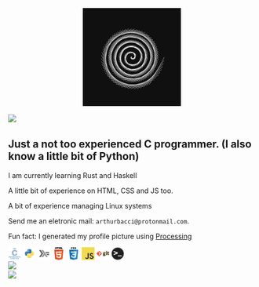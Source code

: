 <center><img width="200px" src="caos-spiral.gif" /></center>

![](https://komarev.com/ghpvc/?username=arthurbacci64)

<div style="margin-left: auto;">
  <h2>Just a not too experienced C programmer. (I also know a little bit of Python)</h2>
  <p>I am currently learning Rust and Haskell</p>
  <p>A little bit of experience on HTML, CSS and JS too.</p>
  <p>A bit of experience managing Linux systems</p>
  <p>Send me an eletronic mail: <code>arthurbacci@protonmail.com</code>.</p>
  <p>Fun fact: I generated my profile picture using <a href="https://processing.org/">Processing</a></p>
</div>

<div>
<img alt="C" width="26px" src="https://raw.githubusercontent.com/github/explore/80688e429a7d4ef2fca1e82350fe8e3517d3494d/topics/c/c.png" />
<img alt="Python" width="26px" src="https://raw.githubusercontent.com/github/explore/80688e429a7d4ef2fca1e82350fe8e3517d3494d/topics/python/python.png" />
<img alt="Haskell" width="26px" src="https://raw.githubusercontent.com/github/explore/80688e429a7d4ef2fca1e82350fe8e3517d3494d/topics/haskell/haskell.png" />
<img alt="HTML5" width="26px" src="https://raw.githubusercontent.com/github/explore/80688e429a7d4ef2fca1e82350fe8e3517d3494d/topics/html/html.png" />
<img alt="CSS3" width="26px" src="https://raw.githubusercontent.com/github/explore/80688e429a7d4ef2fca1e82350fe8e3517d3494d/topics/css/css.png" />
<img alt="JavaScript" width="26px" src="https://raw.githubusercontent.com/github/explore/80688e429a7d4ef2fca1e82350fe8e3517d3494d/topics/javascript/javascript.png" />
<img alt="Git" width="26px" src="https://raw.githubusercontent.com/github/explore/80688e429a7d4ef2fca1e82350fe8e3517d3494d/topics/git/git.png" />
<img alt="Terminal" width="26px" src="https://raw.githubusercontent.com/github/explore/80688e429a7d4ef2fca1e82350fe8e3517d3494d/topics/terminal/terminal.png" />
</div>
<div>
<img width="400px" src="https://github-readme-stats.vercel.app/api/top-langs/?username=arthurbacci64&hide=html" />
<br>
<img width="400px" src="https://github-readme-stats.vercel.app/api/?username=arthurbacci64&hide=html" />
</div>

